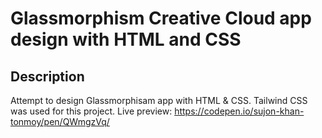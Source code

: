 # Glassmorphism Creative Cloud app design with HTML and CSS

## Description

Attempt to design Glassmorphisam app with HTML & CSS.
Tailwind CSS was used for this project.
Live preview: <https://codepen.io/sujon-khan-tonmoy/pen/QWmgzVq/>
